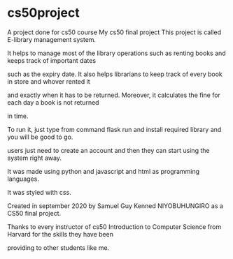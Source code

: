 # cs50project
A project done for cs50 course
My cs50 final project This project is called E-library management system.

It helps to manage most of the library operations such as renting books and keeps track of important dates

such as the expiry date. It also helps librarians to keep track of every book in store and whover rented it

and exactly when it has to be returned. Moreover, it calculates the fine for each day a book is not returned

in time.

To run it, just type from command flask run and install required library and you will be good to go.


users just need to create an account and then they can start using the system right away.

It was made using python and javascript and html as programming languages.

It was styled with css.

Created in september 2020 by Samuel Guy Kenned NIYOBUHUNGIRO as a CS50 final project.

Thanks to every instructor of cs50 Introduction to Computer Science from Harvard for the skills they have been

providing to other students like me.
